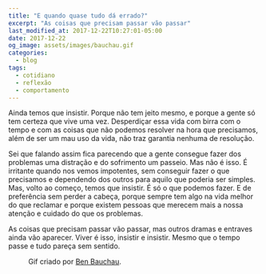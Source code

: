 ```yaml
---
title: "E quando quase tudo dá errado?"
excerpt: "As coisas que precisam passar vão passar"
last_modified_at: 2017-12-22T10:27:01-05:00
date: 2017-12-22
og_image: assets/images/bauchau.gif
categories:
  - blog
tags: 
  - cotidiano
  - reflexão
  - comportamento
---
```


Ainda temos que insistir. Porque não tem jeito mesmo, e porque a gente só tem certeza que vive uma vez. Desperdiçar essa vida com birra com o tempo e com as coisas que não podemos resolver na hora que precisamos, além de ser um mau uso da vida, não traz garantia nenhuma de resolução.

Sei que falando assim fica parecendo que a gente consegue fazer dos problemas uma distração e do sofrimento um passeio. Mas não é isso. É irritante quando nos vemos impotentes, sem conseguir fazer o que precisamos e dependendo dos outros para aquilo que poderia ser simples. Mas, volto ao começo, temos que insistir. É só o que podemos fazer. E de preferência sem perder a cabeça, porque sempre tem algo na vida melhor do que reclamar e porque existem pessoas que merecem mais a nossa atenção e cuidado do que os problemas.

As coisas que precisam passar vão passar, mas outros dramas e entraves ainda vão aparecer. Viver é isso, insistir e insistir. Mesmo que o tempo passe e tudo pareça sem sentido.

<figure style="width: 400px" class="align-center">
  <img src="{{ site.url }}{{ site.baseurl }}/assets/images/bauchau.gif" alt="">
  <figcaption>Gif criado por <a href="http://www.benbauchau.com/">Ben Bauchau</a>.</figcaption>
</figure> 
